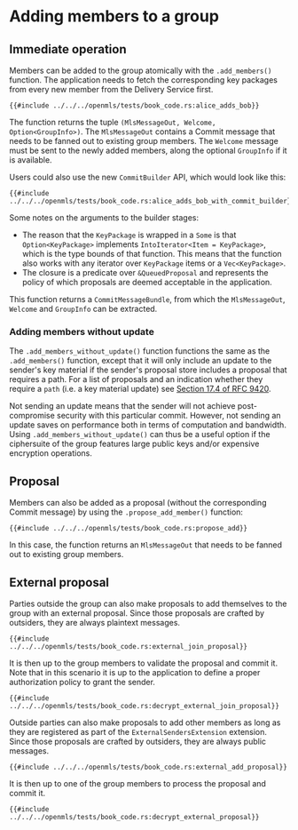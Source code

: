 # Adding members to a group

## Immediate operation

Members can be added to the group atomically with the `.add_members()` function. The application needs to fetch the corresponding key packages from every new member from the Delivery Service first.

```rust,no_run,noplayground
{{#include ../../../openmls/tests/book_code.rs:alice_adds_bob}}
```

The function returns the tuple `(MlsMessageOut, Welcome, Option<GroupInfo>)`. The `MlsMessageOut` contains a Commit message that needs to be fanned out to existing group members. The `Welcome` message must be sent to the newly added members, along the optional `GroupInfo` if it is available.

Users could also use the new `CommitBuilder` API, which would look like this:

```rust,no_run,noplayground
{{#include ../../../openmls/tests/book_code.rs:alice_adds_bob_with_commit_builder}}
```

Some notes on the arguments to the builder stages:

- The reason that the `KeyPackage` is wrapped in a `Some` is that `Option<KeyPackage>` implements `IntoIterator<Item = KeyPackage>`, which is the type bounds of that function. This means that the function also works with any iterator over `KeyPackage` items or a `Vec<KeyPackage>`.
- The closure is a predicate over `&QueuedProposal` and represents the policy of which proposals are deemed acceptable in the application.

This function returns a `CommitMessageBundle`, from which the `MlsMessageOut`, `Welcome` and `GroupInfo` can be extracted.

### Adding members without update

The `.add_members_without_update()` function functions the same as the `.add_members()` function, except that it will only include an update to the sender's key material if the sender's proposal store includes a proposal that requires a path. For a list of proposals and an indication whether they require a `path` (i.e. a key material update) see [Section 17.4 of RFC 9420](https://www.rfc-editor.org/rfc/rfc9420.html#section-17.4).

Not sending an update means that the sender will not achieve post-compromise security with this particular commit. However, not sending an update saves on performance both in terms of computation and bandwidth. Using `.add_members_without_update()` can thus be a useful option if the ciphersuite of the group features large public keys and/or expensive encryption operations.

## Proposal

Members can also be added as a proposal (without the corresponding Commit message) by using the `.propose_add_member()` function:

```rust,no_run,noplayground
{{#include ../../../openmls/tests/book_code.rs:propose_add}}
```

In this case, the function returns an `MlsMessageOut` that needs to be fanned out to existing group members.

## External proposal

Parties outside the group can also make proposals to add themselves to the group with an external proposal. Since those
proposals are crafted by outsiders, they are always plaintext messages.

```rust,no_run,noplayground
{{#include ../../../openmls/tests/book_code.rs:external_join_proposal}}
```

It is then up to the group members to validate the proposal and commit it.
Note that in this scenario it is up to the application to define a proper authorization policy to grant the sender.

```rust,no_run,noplayground
{{#include ../../../openmls/tests/book_code.rs:decrypt_external_join_proposal}}
```

Outside parties can also make proposals to add other members as long as they are registered as part of the `ExternalSendersExtension` extension.
Since those proposals are crafted by outsiders, they are always public messages.

```rust,no_run,noplayground
{{#include ../../../openmls/tests/book_code.rs:external_add_proposal}}
```

It is then up to one of the group members to process the proposal and commit it.

```rust,no_run,noplayground
{{#include ../../../openmls/tests/book_code.rs:decrypt_external_proposal}}
```